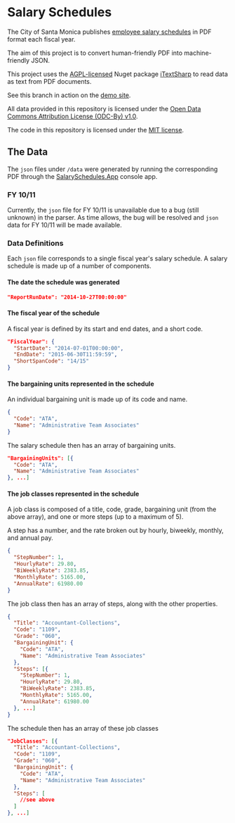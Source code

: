 # Salary Schedules

The City of Santa Monica publishes [employee salary schedules](http://www.smgov.net/Departments/HR/Employees/Employees.aspx)
in PDF format each fiscal year.

The aim of this project is to convert human-friendly PDF into machine-friendly JSON.

This project uses the [AGPL-licensed](http://www.gnu.org/licenses/agpl.html) Nuget package [iTextSharp](https://github.com/itext/itextsharp)
to read data as text from PDF documents.

See this branch in action on the [demo site](http://cityofsantamonica.github.io/SalarySchedules).

All data provided in this repository is licensed under the [Open Data Commons Attribution License (ODC-By) v1.0](./ODC-By).

The code in this repository is licensed under the [MIT license](./LICENSE).

## The Data

The `json` files under `/data` were generated by running the corresponding PDF through the [SalarySchedules.App](https://github.com/thekaveman/SalarySchedules/tree/master/SalarySchedules.App) console app.

### FY 10/11

Currently, the `json` file for FY 10/11 is unavailable due to a bug (still unknown) in the parser. As time allows, the bug will be resolved and `json` data for FY 10/11 will be made available.

### Data Definitions

Each `json` file corresponds to a single fiscal year's salary schedule. A salary schedule is made up of a number of components.

#### The date the schedule was generated

```json
"ReportRunDate": "2014-10-27T00:00:00"
```

#### The fiscal year of the schedule

A fiscal year is defined by its start and end dates, and a short code.

```json
"FiscalYear": {
  "StartDate": "2014-07-01T00:00:00",
  "EndDate": "2015-06-30T11:59:59",
  "ShortSpanCode": "14/15"
}
```

#### The bargaining units represented in the schedule

An individual bargaining unit is made up of its code and name.

```json
{
  "Code": "ATA",
  "Name": "Administrative Team Associates"
}
```

The salary schedule then has an array of bargaining units.

```json
"BargainingUnits": [{
  "Code": "ATA",
  "Name": "Administrative Team Associates"
}, ...]
```

#### The job classes represented in the schedule

A job class is composed of a title, code, grade, bargaining unit (from the above array), and one or more steps (up to a maximum of 5).

A step has a number, and the rate broken out by hourly, biweekly, monthly, and annual pay.

```json
{
  "StepNumber": 1,
  "HourlyRate": 29.80,
  "BiWeeklyRate": 2383.85,
  "MonthlyRate": 5165.00,
  "AnnualRate": 61980.00
}
```

The job class then has an array of steps, along with the other properties.

```json
{
  "Title": "Accountant-Collections",
  "Code": "1109",
  "Grade": "060",
  "BargainingUnit": {
    "Code": "ATA",
    "Name": "Administrative Team Associates"
  },
  "Steps": [{
    "StepNumber": 1,
    "HourlyRate": 29.80,
    "BiWeeklyRate": 2383.85,
    "MonthlyRate": 5165.00,
    "AnnualRate": 61980.00
  }, ...]
}
```

The schedule then has an array of these job classes

```json
"JobClasses": [{
  "Title": "Accountant-Collections",
  "Code": "1109",
  "Grade": "060",
  "BargainingUnit": {
    "Code": "ATA",
    "Name": "Administrative Team Associates"
  },
  "Steps": [
    //see above
  ]
}, ...]
```
